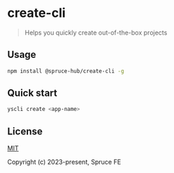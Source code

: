 # create-cli

> Helps you quickly create out-of-the-box projects

## Usage

```bash
npm install @spruce-hub/create-cli -g
```

## Quick start

```bash
yscli create <app-name>
```

## License

[MIT](https://opensource.org/licenses/MIT)

Copyright (c) 2023-present, Spruce FE
